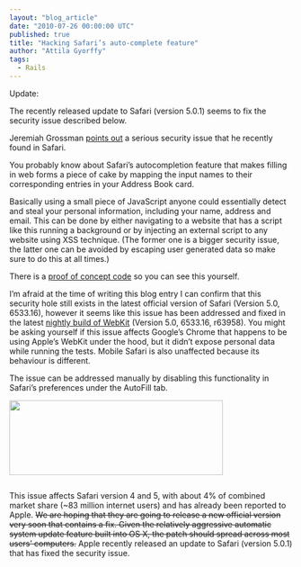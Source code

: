 ```yaml
---
layout: "blog_article"
date: "2010-07-26 00:00:00 UTC"
published: true
title: "Hacking Safari’s auto-complete feature"
author: "Attila Gyorffy"
tags:
  - Rails
---
```


<p>Update:</p>
<p>The recently released update to Safari (version 5.0.1) seems to fix the security issue described below.</p>
<p>Jeremiah Grossman <a href="http://jeremiahgrossman.blogspot.com/2010/07/i-know-who-your-name-where-you-work-and.html">points out</a> a serious security issue that he recently found in Safari.</p>
<p>You probably know about Safari&rsquo;s autocompletion feature that makes filling in web forms a piece of cake by mapping the input names to their corresponding entries in your Address Book card.</p>
<p>Basically using a small piece of JavaScript anyone could essentially detect and steal your personal information, including your name, address and email. This can be done by either navigating to a website that has a script like this running a background or by injecting an external script to any website using XSS technique. (The former one is a bigger security issue, the latter one can be avoided by escaping user generated data so make sure to do this at all times.)</p>
<p>There is a <a href="http://ha.ckers.org/weird/safari_autofill.html">proof of concept code</a> so you can see this yourself.</p>
<p>I&rsquo;m afraid at the time of writing this blog entry I can confirm that this security hole still exists in the latest official version of Safari (Version 5.0, 6533.16), however it seems like this issue has been addressed and fixed in the latest <a href="http://nightly.webkit.org/">nightly build of WebKit</a> (Version 5.0, 6533.16, r63958). You might be asking yourself if this issue affects Google&rsquo;s Chrome that happens to be using Apple&rsquo;s WebKit under the hood, but it didn&rsquo;t expose personal data while running the tests. Mobile Safari is also unaffected because its behaviour is different.</p>
<p>The issue can be addressed manually by disabling this functionality in Safari&rsquo;s preferences under the AutoFill tab.</p>
<p><img alt="" height="133" src="/uploads/Image/safari-autofill.png" width="380" /></p>
<p><img alt="" height="0" src="/uploads/Image/1qoIaJ.safari-autofill.png" width="0" /></p>
<p>This issue affects Safari version 4 and 5, with about 4% of combined market share (~83 million internet users) and has already been reported to Apple. <strike>We are hoping that they are going to release a new official version very soon that contains a fix. Given the relatively aggressive automatic system update feature built into OS X, the patch should spread across most users&rsquo; computers.</strike> Apple recently released an update to Safari (version 5.0.1) that has fixed the security issue.</p>
<p>&nbsp;</p>

